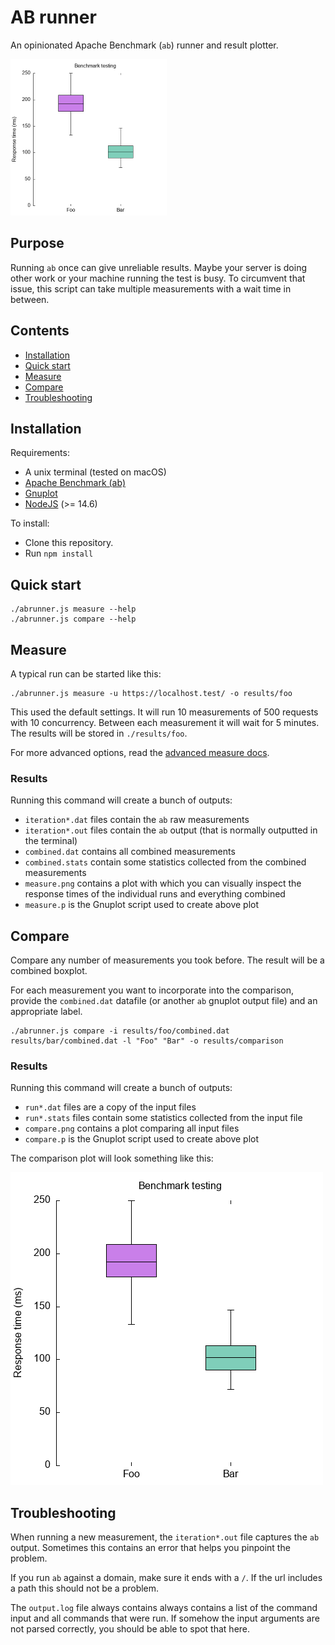 # AB runner
An opinionated Apache Benchmark (`ab`) runner and result plotter.

![Comparison boxplot example](./docs/comparison_250.png)

## Purpose

Running `ab` once can give unreliable results. Maybe your server is doing other work or your machine running the test is busy. To circumvent that issue, this script can take multiple measurements with a wait time in between.

## Contents
- [Installation](#installation)
- [Quick start](#quick-start)
- [Measure](#measure)
- [Compare](#compare)
- [Troubleshooting](#troubleshooting)

## Installation

Requirements:
- A unix terminal (tested on macOS)
- [Apache Benchmark (ab)](https://httpd.apache.org/docs/2.4/programs/ab.html)
- [Gnuplot](http://gnuplot.info/)
- [NodeJS](https://nodejs.org/en/) (>= 14.6)

To install:
- Clone this repository.
- Run `npm install`

## Quick start

```shell
./abrunner.js measure --help
./abrunner.js compare --help
```

## Measure

A typical run can be started like this:
```shell
./abrunner.js measure -u https://localhost.test/ -o results/foo
```

This used the default settings. It will run 10 measurements of 500 requests with 10 concurrency. Between each measurement it will wait for 5 minutes. The results will be stored in `./results/foo`.

For more advanced options, read the [advanced measure docs](./docs/measure_advanced.md).

### Results

Running this command will create a bunch of outputs:
- `iteration*.dat` files contain the `ab` raw measurements
- `iteration*.out` files contain the `ab` output (that is normally outputted in the terminal)
- `combined.dat` contains all combined measurements
- `combined.stats` contain some statistics collected from the combined measurements
- `measure.png` contains a plot with which you can visually inspect the response times of the individual runs and everything combined
- `measure.p` is the Gnuplot script used to create above plot

## Compare

Compare any number of measurements you took before. The result will be a combined boxplot.

For each measurement you want to incorporate into the comparison, provide the `combined.dat` datafile (or another `ab` gnuplot output file) and an appropriate label.

```shell
./abrunner.js compare -i results/foo/combined.dat results/bar/combined.dat -l "Foo" "Bar" -o results/comparison
```

### Results

Running this command will create a bunch of outputs:
- `run*.dat` files are a copy of the input files
- `run*.stats` files contain some statistics collected from the input file
- `compare.png` contains a plot comparing all input files
- `compare.p` is the Gnuplot script used to create above plot

The comparison plot will look something like this:

![Example comparison plot](./docs/comparison.png)

## Troubleshooting

When running a new measurement, the `iteration*.out` file captures the `ab` output. Sometimes this contains an error that helps you pinpoint the problem.

If you run `ab` against a domain, make sure it ends with a `/`. If the url includes a path this should not be a problem.

The `output.log` file always contains always contains a list of the command input and all commands that were run. If somehow the input arguments are not parsed correctly, you should be able to spot that here.
